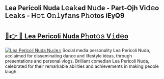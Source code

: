 ## Lea Pericoli Nuda L𝚎a𝚔ed N𝚞𝚍e - Part-Ojh Vi𝚍𝚎o L𝚎a𝚔s - H𝚘𝚝 O𝚗𝚕yf𝚊ns P𝚑𝚘tos iEyQ9

# <h2><a href="http://kf5bmc8.oniu.top/?m=Lea+Pericoli+Nuda">🔗👉 🔴 Lea Pericoli Nuda P𝚑ot𝚘𝚜 V𝚒d𝚎o</a></h2>

[![Lea Pericoli Nuda Nu𝚍e𝚜](https://i.imgur.com/0qMVB7G.gif)](http://kf5bmc8.oniu.top/?m=Lea+Pericoli+Nuda)
Social media personality Lea Pericoli Nuda, acclaimed for disseminating dance and lifestyle ideas, through presentations and personal vlogs. Brilliant comedian Lea Pericoli Nuda, celebrated for their remarkable abilities and achievements in making people laugh.  

